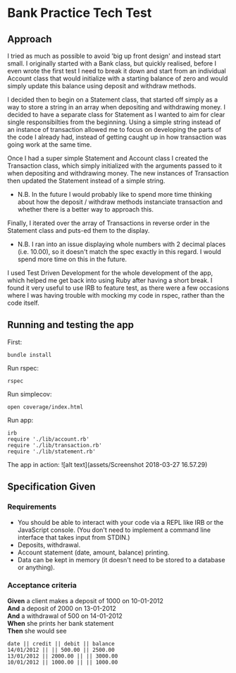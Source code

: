 # Bank Practice Tech Test

## Approach

I tried as much as possible to avoid 'big up front design' and instead start small. I originally started with a Bank class, but quickly realised, before I even wrote the first test I need to break it down and start from an individual Account class that would initialize with a starting balance of zero and would simply update this balance using deposit and withdraw methods. 

I decided then to begin on a Statement class, that started off simply as a way to store a string in an array when depositing and withdrawing money. I decided to have a separate class for Statement as I wanted to aim for clear single responsibilties from the beginning. Using a simple string instead of an instance of transaction allowed me to focus on developing the parts of the code I already had, instead of getting caught up in how transaction was going work at the same time. 

Once I had a super simple Statement and Account class I created the Transaction class, which simply initialized with the arguments passed to it when depositing and withdrawing money. The new instances of Transaction then updated the Statement instead of a simple string. 

* N.B. In the future I would probably like to spend more time thinking about how the deposit / withdraw methods instanciate transaction and whether there is a better way to approach this. 

Finally, I iterated over the array of Transactions in reverse order in the Statement class and puts-ed them to the display. 

* N.B. I ran into an issue displaying whole numbers with 2 decimal places (i.e. 10.00), so it doesn't match the spec exactly in this regard. I would spend more time on this in the future. 

I used Test Driven Development for the whole development of the app, which helped me get back into using Ruby after having a short break. I found it very useful to use IRB to feature test, as there were a few occasions where I was having trouble with mocking my code in rspec, rather than the code itself. 

## Running and testing the app 

First:
```
bundle install 
```
Run rspec:
```
rspec
```
Run simplecov:
```
open coverage/index.html
```
Run app:
``` 
irb
require './lib/account.rb'
require './lib/transaction.rb'
require './lib/statement.rb'
```
The app in action:
![alt text](assets/Screenshot 2018-03-27 16.57.29)

## Specification Given 

### Requirements

* You should be able to interact with your code via a REPL like IRB or the JavaScript console.  (You don't need to implement a command line interface that takes input from STDIN.)
* Deposits, withdrawal.
* Account statement (date, amount, balance) printing.
* Data can be kept in memory (it doesn't need to be stored to a database or anything).

### Acceptance criteria

**Given** a client makes a deposit of 1000 on 10-01-2012  
**And** a deposit of 2000 on 13-01-2012  
**And** a withdrawal of 500 on 14-01-2012  
**When** she prints her bank statement  
**Then** she would see

```
date || credit || debit || balance
14/01/2012 || || 500.00 || 2500.00
13/01/2012 || 2000.00 || || 3000.00
10/01/2012 || 1000.00 || || 1000.00
```
